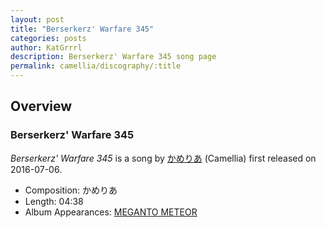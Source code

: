 ```yaml
---
layout: post
title: "Berserkerz' Warfare 345"
categories: posts
author: KatGrrrl
description: Berserkerz' Warfare 345 song page
permalink: camellia/discography/:title
---
```


## Overview

### Berserkerz' Warfare 345

*Berserkerz' Warfare 345* is a song by [かめりあ](/camellia) (Camellia) first released on 2016-07-06.

* Composition: かめりあ
* Length: 04:38
* Album Appearances: [MEGANTO METEOR](/camellia/albums/MEGANTO-METEOR)
